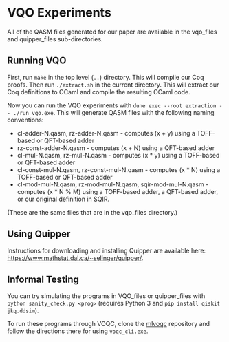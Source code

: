 # VQO Experiments

All of the QASM files generated for our paper are available in the vqo_files and quipper_files sub-directories.

## Running VQO

First, run `make` in the top level (`..`) directory. This will compile our Coq proofs. Then run `./extract.sh` in the current directory. This will extract our Coq definitions to OCaml and compile the resulting OCaml code.

Now you can run the VQO experiments with `dune exec --root extraction -- ./run_vqo.exe`. This will generate QASM files with the following naming conventions:
* cl-adder-N.qasm, rz-adder-N.qasm - computes (x + y) using a TOFF-based or QFT-based adder
* rz-const-adder-N.qasm - computes (x + N) using a QFT-based adder
* cl-mul-N.qasm, rz-mul-N.qasm - computes (x * y) using a TOFF-based or QFT-based adder
* cl-const-mul-N.qasm, rz-const-mul-N.qasm - computes (x * N) using a TOFF-based or QFT-based adder
* cl-mod-mul-N.qasm, rz-mod-mul-N.qasm, sqir-mod-mul-N.qasm - computes (x * N % M) using a TOFF-based adder, a QFT-based adder, or our original definition in SQIR.

(These are the same files that are in the vqo_files directory.)

## Using Quipper

Instructions for downloading and installing Quipper are available here: https://www.mathstat.dal.ca/~selinger/quipper/. 

## Informal Testing

You can try simulating the programs in VQO_files or quipper_files with `python sanity_check.py <prog>` (requires Python 3 and `pip install qiskit jkq.ddsim`).

To run these programs through VOQC, clone the [mlvoqc](https://github.com/inQWIRE/mlvoqc) repository and follow the directions there for using `voqc_cli.exe`.
